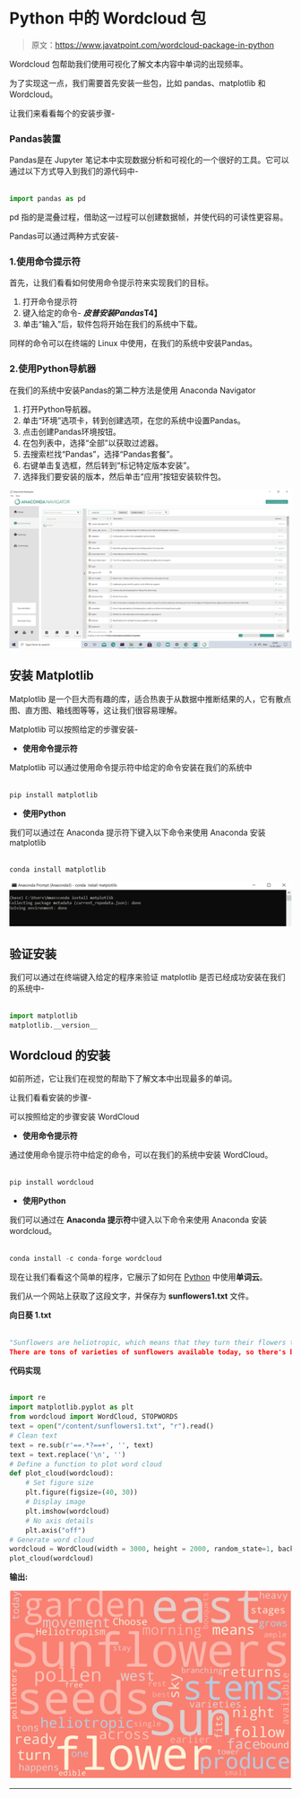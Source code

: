 # Python 中的 Wordcloud 包

> 原文：<https://www.javatpoint.com/wordcloud-package-in-python>

Wordcloud 包帮助我们使用可视化了解文本内容中单词的出现频率。

为了实现这一点，我们需要首先安装一些包，比如 pandas、matplotlib 和 Wordcloud。

让我们来看看每个的安装步骤-

### Pandas装置

Pandas是在 Jupyter 笔记本中实现数据分析和可视化的一个很好的工具。它可以通过以下方式导入到我们的源代码中-

```py

import pandas as pd 

```

pd 指的是混叠过程，借助这一过程可以创建数据帧，并使代码的可读性更容易。

Pandas可以通过两种方式安装-

### 1.使用命令提示符

首先，让我们看看如何使用命令提示符来实现我们的目标。

1.  打开命令提示符
2.  键入给定的命令-
    ***皮普安装Pandas*T4】**
3.  单击“输入”后，软件包将开始在我们的系统中下载。

同样的命令可以在终端的 Linux 中使用，在我们的系统中安装Pandas。

### 2.使用Python导航器

在我们的系统中安装Pandas的第二种方法是使用 Anaconda Navigator

1.  打开Python导航器。
2.  单击“环境”选项卡，转到创建选项，在您的系统中设置Pandas。
3.  点击创建Pandas环境按钮。
4.  在包列表中，选择“全部”以获取过滤器。
5.  去搜索栏找“Pandas”，选择“Pandas套餐”。
6.  右键单击复选框，然后转到“标记特定版本安装”。
7.  选择我们要安装的版本，然后单击“应用”按钮安装软件包。

![Wordcloud Package in Python](img/1ecfa15e26e0b49f3a3d1d20d973da71.png)

## 安装 Matplotlib

Matplotlib 是一个巨大而有趣的库，适合热衷于从数据中推断结果的人，它有散点图、直方图、箱线图等等，这让我们很容易理解。

Matplotlib 可以按照给定的步骤安装-

*   **使用命令提示符**

Matplotlib 可以通过使用命令提示符中给定的命令安装在我们的系统中

```py

pip install matplotlib

```

*   **使用Python**

我们可以通过在 Anaconda 提示符下键入以下命令来使用 Anaconda 安装 matplotlib

```py

conda install matplotlib 

```

![Wordcloud Package in Python](img/ff78f1256fee6dd995a3f329bece92f7.png)

## 验证安装

我们可以通过在终端键入给定的程序来验证 matplotlib 是否已经成功安装在我们的系统中-

```py

import matplotlib
matplotlib.__version__

```

## Wordcloud 的安装

如前所述，它让我们在视觉的帮助下了解文本中出现最多的单词。

让我们看看安装的步骤-

可以按照给定的步骤安装 WordCloud

*   **使用命令提示符**

通过使用命令提示符中给定的命令，可以在我们的系统中安装 WordCloud。

```py

pip install wordcloud

```

*   **使用Python**

我们可以通过在 **Anaconda 提示符**中键入以下命令来使用 Anaconda 安装 wordcloud。

```py

conda install -c conda-forge wordcloud

```

现在让我们看看这个简单的程序，它展示了如何在 [Python](https://www.javatpoint.com/python-tutorial) 中使用**单词云**。

我们从一个网站上获取了这段文字，并保存为 **sunflowers1.txt** 文件。

**向日葵 1.txt**

```py

"Sunflowers are heliotropic, which means that they turn their flowers to follow the movement of the Sun across the sky east to west, and then returns at night to face the east, ready again for the morning sun. Heliotropism happens during the earlier stages before the flower grows heavy with seeds.
There are tons of varieties of sunflowers available today, so there's bound to be one that fits your garden. Choose between those with branching stems or single stems, those that produce ample pollen for pollinators or are pollen-free (best for bouquets), those that stay small or tower above the rest of the garden, or those that produce edible seeds! "

```

**代码实现**

```py

import re
import matplotlib.pyplot as plt
from wordcloud import WordCloud, STOPWORDS
text = open("/content/sunflowers1.txt", "r").read()
# Clean text
text = re.sub(r'==.*?==+', '', text)
text = text.replace('\n', '')
# Define a function to plot word cloud
def plot_cloud(wordcloud):
    # Set figure size
    plt.figure(figsize=(40, 30))
    # Display image
    plt.imshow(wordcloud) 
    # No axis details
    plt.axis("off")
# Generate word cloud
wordcloud = WordCloud(width = 3000, height = 2000, random_state=1, background_color='salmon', colormap='Pastel1', collocations=False, stopwords = STOPWORDS).generate(text)
plot_cloud(wordcloud)

```

**输出:**

![Wordcloud Package in Python](img/fac392a0fca8ba97f950d4777cbc526e.png)

* * *